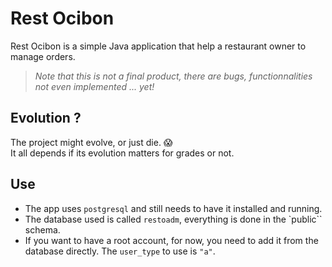 # Rest Ocibon
Rest Ocibon is a simple Java application that help a restaurant owner to manage orders.

> *Note that this is not a final product, there are bugs, functionnalities not even implemented ... yet!*

## Evolution ?
The project might evolve, or just die. :scream:  
It all depends if its evolution matters for grades or not.

## Use
* The app uses ``postgresql`` and still needs to have it installed and running.
* The database used is called ``restoadm``, everything is done in the `public`` schema.
* If you want to have a root account, for now, you need to add it from the database directly. The ``user_type`` to use is ``"a"``.



